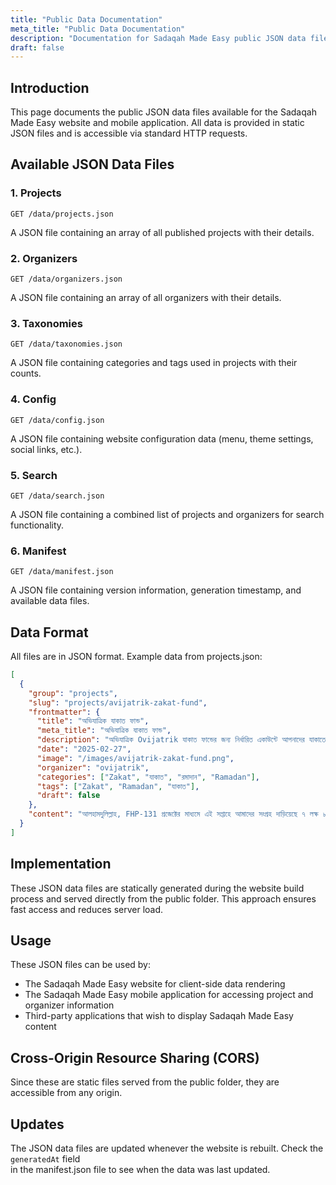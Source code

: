 ```yaml
---
title: "Public Data Documentation"
meta_title: "Public Data Documentation"
description: "Documentation for Sadaqah Made Easy public JSON data files"
draft: false
---
```


## Introduction

This page documents the public JSON data files available for the Sadaqah Made Easy website and mobile application.
All data is provided in static JSON files and is accessible via standard HTTP requests.

## Available JSON Data Files

### 1. Projects

```http
GET /data/projects.json
```

A JSON file containing an array of all published projects with their details.

### 2. Organizers

```http
GET /data/organizers.json
```

A JSON file containing an array of all organizers with their details.

### 3. Taxonomies

```http
GET /data/taxonomies.json
```

A JSON file containing categories and tags used in projects with their counts.

### 4. Config

```http
GET /data/config.json
```

A JSON file containing website configuration data (menu, theme settings, social links, etc.).

### 5. Search

```http
GET /data/search.json
```

A JSON file containing a combined list of projects and organizers for search functionality.

### 6. Manifest

```http
GET /data/manifest.json
```

A JSON file containing version information, generation timestamp, and available data files.

## Data Format

All files are in JSON format. Example data from projects.json:

```json
[
  {
    "group": "projects",
    "slug": "projects/avijatrik-zakat-fund",
    "frontmatter": {
      "title": "অভিযাত্রিক যাকাত ফান্ড",
      "meta_title": "অভিযাত্রিক যাকাত ফান্ড",
      "description": "অভিযাত্রিক Ovijatrik যাকাত ফান্ডের জন্য নির্ধারিত একাউন্টে আপনাদের যাকাতের টাকা দান করতে পারেন।",
      "date": "2025-02-27",
      "image": "/images/avijatrik-zakat-fund.png",
      "organizer": "ovijatrik",
      "categories": ["Zakat", "যাকাত", "রমাদান", "Ramadan"],
      "tags": ["Zakat", "Ramadan", "যাকাত"],
      "draft": false
    },
    "content": "আলহামদুলিল্লাহ, FHP-131 প্রজেক্টের মাধ্যমে এই সপ্তাহে আমাদের সংগ্রহ দাড়িয়েছে ৭ লক্ষ ৮৩ হাজার টাকা।..."
  }
]
```

## Implementation

These JSON data files are statically generated during the website build process and served directly from the public folder.
This approach ensures fast access and reduces server load.

## Usage

These JSON files can be used by:
- The Sadaqah Made Easy website for client-side data rendering
- The Sadaqah Made Easy mobile application for accessing project and organizer information
- Third-party applications that wish to display Sadaqah Made Easy content

## Cross-Origin Resource Sharing (CORS)

Since these are static files served from the public folder, they are accessible from any origin.

## Updates

The JSON data files are updated whenever the website is rebuilt. Check the `generatedAt` field  
in the manifest.json file to see when the data was last updated.
